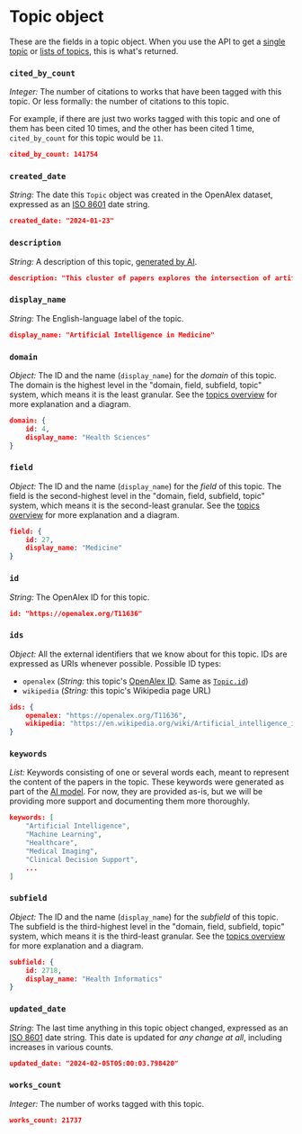 # Topic object

These are the fields in a topic object. When you use the API to get a [single topic](../topics/get-a-single-topic.md) or [lists of topics](../topics/get-lists-of-topics.md), this is what's returned.

### `cited_by_count`

_Integer:_ The number of citations to works that have been tagged with this topic. Or less formally: the number of citations to this topic.

For example, if there are just two works tagged with this topic and one of them has been cited 10 times, and the other has been cited 1 time, `cited_by_count` for this topic would be `11`.

```json
cited_by_count: 141754 
```

### `created_date`

_String:_ The date this `Topic` object was created in the OpenAlex dataset, expressed as an [ISO 8601](https://en.wikipedia.org/wiki/ISO\_8601) date string.

```json
created_date: "2024-01-23"
```

### `description`

_String:_ A description of this topic, [generated by AI](./README.md).

```json
description: "This cluster of papers explores the intersection of artificial intelligence and medicine, focusing on applications in healthcare, medical imaging, clinical decision support, and the ethical challenges associated with AI implementation. It delves into topics such as machine learning, big data, precision medicine, and the potential impact of AI on health equity."
```

### `display_name`

_String:_ The English-language label of the topic.

```json
display_name: "Artificial Intelligence in Medicine"
```

### `domain`

_Object:_ The ID and the name (`display_name`) for the _domain_ of this topic. The domain is the highest level in the "domain, field, subfield, topic" system, which means it is the least granular. See the [topics overview](./README.md) for more explanation and a diagram.

```json
domain: {
    id: 4,
    display_name: "Health Sciences"
}
```

### `field`

_Object:_ The ID and the name (`display_name`) for the _field_ of this topic. The field is the second-highest level in the "domain, field, subfield, topic" system, which means it is the second-least granular. See the [topics overview](./README.md) for more explanation and a diagram.

```json
field: {
    id: 27,
    display_name: "Medicine"
}
```

### `id`

_String:_ The OpenAlex ID for this topic.

```json
id: "https://openalex.org/T11636"
```

### `ids`

_Object:_ All the external identifiers that we know about for this topic. IDs are expressed as URIs whenever possible. Possible ID types:

* `openalex` (_String:_ this topic's [OpenAlex ID](../../how-to-use-the-api/get-single-entities/README.md#the-openalex-id). Same as [`Topic.id`](#id))
* `wikipedia` (_String:_ this topic's Wikipedia page URL)

```json
ids: {
    openalex: "https://openalex.org/T11636",
    wikipedia: "https://en.wikipedia.org/wiki/Artificial_intelligence_in_healthcare"
}
```

### `keywords`

_List:_ Keywords consisting of one or several words each, meant to represent the content of the papers in the topic. These keywords were generated as part of the [AI model](README.md). For now, they are provided as-is, but we will be providing more support and documenting them more thoroughly.

```json
keywords: [
    "Artificial Intelligence",
    "Machine Learning",
    "Healthcare",
    "Medical Imaging",
    "Clinical Decision Support",
    ...
]
```

### `subfield`

_Object:_ The ID and the name (`display_name`) for the _subfield_ of this topic. The subfield is the third-highest level in the "domain, field, subfield, topic" system, which means it is the third-least granular. See the [topics overview](./README.md) for more explanation and a diagram.

```json
subfield: {
    id: 2718,
    display_name: "Health Informatics"
}
```

### `updated_date`

_String:_ The last time anything in this topic object changed, expressed as an [ISO 8601](https://en.wikipedia.org/wiki/ISO\_8601) date string. This date is updated for _any change at all_, including increases in various counts.

```json
updated_date: "2024-02-05T05:00:03.798420"
```

### `works_count`

_Integer:_ The number of works tagged with this topic.

```json
works_count: 21737 
```
